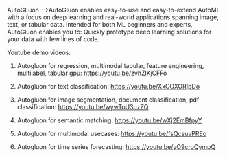   AutoGLuon 
-->AutoGluon enables easy-to-use and easy-to-extend AutoML with a focus on deep learning and real-world applications spanning image, text, or tabular data. Intended for both ML beginners and experts, AutoGluon enables you to: Quickly prototype deep learning solutions for your data with few lines of code.

 Youtube demo videos:

1. Autogluon for regression, multimodal tabular, feature engineering, multilabel, tabular gpu: https://youtu.be/zvhZlKjCFFo

2. Autogluon for text classification: https://youtu.be/XxCOXORIpDo

3. Autogluon for image segmentation, document classification, pdf classification: https://youtu.be/wywToU3uzZQ

4. Autogluon for semantic matching: https://youtu.be/wXj2EmBfpyY

5. Autogluon for multimodal usecases: https://youtu.be/fsQcsuvPREo

6. Autogluon for time series forecasting: https://youtu.be/yO9croQympQ
